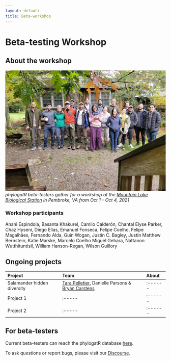 ```yaml
---
layout: default
title: Beta-workshop
---
```


# Beta-testing Workshop

## About the workshop
![workshop](/assets/images/workshop.jpg)
*phylogatR beta-testers gather for a workshop at the [Mountain Lake Biological Station](https://mlbs.virginia.edu/) in Pembroke, VA from Oct 1 - Oct 4, 2021*

### Workshop participants
Anahi Espindola,
Basanta Khakurel,
Camilo Calderón,
Chantal Elyse Parker,
Chaz Hyseni,
Diego Elías,
Emanuel Fonseca,
Felipe Coelho,
Felipe Magalhães,
Fernando Alda,
Guin Wogan,
Justin C. Bagley,
Justin Matthew Bernstein,
Katie Marske,
Marcelo Coelho Miguel Gehara,
Nattanon Wutthituntisil,
William Hanson-Regan,
Wilson Guillory

## Ongoing projects

| Project  | Team  | About |
| :----  | :-----  | :------ |
| Salamander hidden diversity | [Tara Pelletier](https://sites.google.com/site/taraapelletier/), Danielle Parsons & [Bryan Carstens](https://carstenslab.osu.edu/index.html)  | :------ |
| Project 1  | :-----  | :------ |
| Project 2  | :-----  | :------ |


## For beta-testers

Current beta-testers can reach the phylogatR database [here](https://phylogatr.osc.edu).

To ask questions or report bugs, please visit our [Discourse](https://discourse.osc.edu/c/phylogatr/45).
